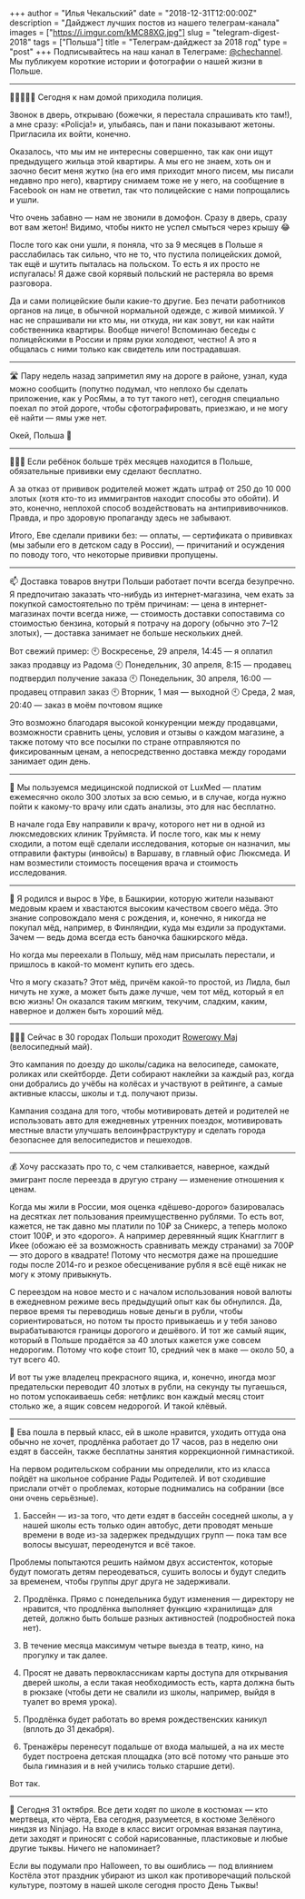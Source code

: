 +++
author = "Илья Чекальский"
date = "2018-12-31T12:00:00Z"
description = "Дайджест лучших постов из нашего телеграм-канала"
images = ["https://i.imgur.com/kMC88XG.jpg"]
slug = "telegram-digest-2018"
tags = ["Польша"]
title = "Телеграм-дайджест за 2018 год"
type = "post"
+++
Подписывайтесь на наш канал в Телеграме: [@chechannel](https://t.me/chechannel). Мы публикуем короткие истории и фотографии о нашей жизни в Польше.

---

👮🏻‍♀️👮🏻‍ Сегодня к нам домой приходила полиция.

Звонок в дверь, открываю (божечки, я перестала спрашивать кто там!), а мне сразу: «Policja!» и, улыбаясь, пан и пани показывают жетоны. Пригласила их войти, конечно.

Оказалось, что мы им не интересны совершенно, так как они ищут предыдущего жильца этой квартиры. А мы его не знаем, хоть он и заочно бесит меня жутко (на его имя приходит много писем, мы писали недавно про него), квартиру снимаем тоже не у него, на сообщение в Facebook он нам не ответил, так что полицейские с нами попрощались и ушли.

Что очень забавно — нам не звонили в домофон. Сразу в дверь, сразу вот вам жетон! Видимо, чтобы никто не успел смыться через крышу 😂

После того как они ушли, я поняла, что за 9 месяцев в Польше я расслабилась так сильно, что не то, что пустила полицейских домой, так ещё и шутить пыталась на польском. То есть я их просто не испугалась! Я даже свой корявый польский не растеряла во время разговора.

Да и сами полицейские были какие-то другие. Без печати работников органов на лице, в обычной нормальной одежде, с живой мимикой. У нас не спрашивали ни кто мы, ни откуда, ни как зовут, ни как найти собственника квартиры. Вообще ничего! Вспоминаю беседы с полицейскими в России и прям руки холодеют, честно! А это я общалась с ними только как свидетель или пострадавшая.

---

🛣 Пару недель назад заприметил яму на дороге в районе, узнал, куда можно сообщить (попутно подумал, что неплохо бы сделать приложение, как у РосЯмы, а то тут такого нет), сегодня специально поехал по этой дороге, чтобы сфотографировать, приезжаю, и не могу её найти — ямы уже нет.

Окей, Польша 🤯

---

👩🏼‍⚕️ Если ребёнок больше трёх месяцев находится в Польше, обязательные прививки ему сделают бесплатно.

А за отказ от прививок родителей может ждать штраф от 250 до 10 000 злотых (хотя кто-то из иммигрантов находит способы это обойти). И это, конечно, неплохой способ воздействовать на антипрививочников. Правда, и про здоровую пропаганду здесь не забывают.

Итого, Еве сделали привики без:
— оплаты,
— сертификата о прививках (мы забыли его в детском саду в России),
— причитаний и осуждения по поводу того, что некоторые прививки пропущены.

---

​​📫 Доставка товаров внутри Польши работает почти всегда безупречно. Я предпочитаю заказать что-нибудь из интернет-магазина, чем ехать за покупкой самостоятельно по трём причинам:
— цена в интернет-магазинах почти всегда ниже,
— стоимость доставки сопоставима со стоимостью бензина, который я потрачу на дорогу (обычно это 7–12 злотых),
— доставка занимает не больше нескольких дней.

Вот свежий пример:
🕙 Воскресенье, 29 апреля, 14:45 — я оплатил заказ продавцу из Радома
🕙 Понедельник, 30 апреля, 8:15 — продавец подтвердил получение заказа
🕙 Понедельник, 30 апреля, 16:00 — продавец отправил заказ
🕙 Вторник, 1 мая — выходной
🕙 Среда, 2 мая, 20:40 — заказ в моём почтовом ящике

Это возможно благодаря высокой конкуренции между продавцами, возможности сравнить цены, условия и отзывы о каждом магазине, а также потому что все посылки по стране отправляются по фиксированным ценам, а непосредственно доставка между городами занимает один день.

---

🏥 Мы пользуемся медицинской подпиской от LuxMed — платим ежемесячно около 300 злотых за всю семью, и в случае, когда нужно пойти к какому-то врачу или сдать анализы, это для нас бесплатно.

В начале года Еву направили к врачу, которого нет ни в одной из люксмедовских клиник Труймяста. И после того, как мы к нему сходили, а потом ещё сделали исследования, которые он назначил, мы отправили фактуры (инвойсы) в Варшаву, в главный офис Люксмеда. И нам возместили стоимость посещения врача и стоимость исследования.

---

🍯 Я родился и вырос в Уфе, в Башкирии, которую жители называют медовым краем и хвастаются высоким качеством своего мёда. Это знание сопровождало меня с рождения, и, конечно, я никогда не покупал мёд, например, в Финляндии, куда мы ездили за продуктами. Зачем — ведь дома всегда есть баночка башкирского мёда.

Но когда мы переехали в Польшу, мёд нам присылать перестали, и пришлось в какой-то момент купить его здесь.

Что я могу сказать? Этот мёд, причём какой-то простой, из Лидла, был ничуть не хуже, а может быть даже лучше, чем тот мёд, который я ел всю жизнь! Он оказался таким мягким, текучим, сладким, каким, наверное и должен быть хороший мёд.

---

​​🚴🏼‍♀️ Сейчас в 30 городах Польши проходит [Rowerowy Maj](https://rowerowymaj.eu/) (велосипедный май).

Это кампания по доезду до школы/садика на велосипеде, самокате, роликах или скейтборде. Дети собирают наклейки за каждый раз, когда они добрались до учёбы на колёсах и участвуют в рейтинге, а самые активные классы, школы и т.д. получают призы.

Кампания создана для того, чтобы мотивировать детей и родителей не использовать авто для ежедневных утренних поездок, мотивировать местные власти улучшать велоинфраструктуру и сделать города безопаснее для велосипедистов и пешеходов.

---

💰 Хочу рассказать про то, с чем сталкивается, наверное, каждый эмигрант после переезда в другую страну — изменение отношения к ценам.

Когда мы жили в России, моя оценка «дёшево-дорого» базировалась на десятках лет пользования преимущественно рублями. То есть вот, кажется, не так давно мы платили по 10₽ за Сникерс, а теперь молоко стоит 100₽, и это «дорого». А например деревянный ящик Кнагглигг в Икее (обожаю её за возможность сравнивать между странами) за 700₽ — это дорого в квадрате! Потому что несмотря даже на прошедшие годы после 2014-го и резкое обесценивание рубля я всё ещё никак не могу к этому привыкнуть.

С переездом на новое место и с началом использования новой валюты в ежедневном режиме весь предыдущий опыт как бы обнулился. Да, первое время ты переводишь новые деньги в рубли, чтобы сориентироваться, но потом ты просто привыкаешь и у тебя заново вырабатываются границы дорогого и дешёвого. И тот же самый ящик, который в Польше продаётся за 40 злотых кажется уже совсем недорогим. Потому что кофе стоит 10, средний чек в маке — около 50, а тут всего 40.

И вот ты уже владелец прекрасного ящика, и, конечно, иногда мозг предательски переводит 40 злотых в рубли, на секунду ты пугаешься, но потом успокаиваешь себя: нетфликс вон каждый месяц стоит столько же, а ящик совсем недорогой. И такой клёвый.

---

🏫 Ева пошла в первый класс, ей в школе нравится, уходить оттуда она обычно не хочет, продлёнка работает до 17 часов, раз в неделю они ездят в бассейн, также бесплатны занятия коррекционной гимнастикой.

На первом родительском собрании мы определили, кто из класса пойдёт на школьное собрание Рады Родителей. И вот сходившие прислали отчёт о проблемах, которые поднимались на собрании (все они очень серьёзные).

1. Бассейн — из-за того, что дети ездят в бассейн соседней школы, а у нашей школы есть только один автобус, дети проводят меньше времени в воде из-за задержек предыдущих групп — пока там все волосы высушат, переоденутся и всё такое.

Проблемы попытаются решить наймом двух ассистенток, которые будут помогать детям переодеваться, сушить волосы и будут следить за временем, чтобы группы друг друга не задерживали.

2. Продлёнка. Прямо с понедельника будут изменения — директору не нравится, что продлёнка выполняет функцию «хранилища» для детей, должно быть больше разных активностей (подробностей пока нет).

3. В течение месяца максимум четыре выезда в театр, кино, на прогулку и так далее.

4. Просят не давать первоклассникам карты доступа для открывания дверей школы, а если такая необходимость есть, карта должна быть в рюкзаке (чтобы дети не свалили из школы, например, выйдя в туалет во время урока).

5. Продлёнка будет работать во время рождественских каникул (вплоть до 31 декабря).

6. Тренажёры перенесут подальше от входа малышей, а на их месте будет построена детская площадка (это всё потому что раньше это была гимназия и в ней учились только старшие дети).

Вот так.

---

🎃 Сегодня 31 октября. Все дети ходят по школе в костюмах — кто мертвеца, кто чёрта, Ева сегодня, разумеется, в костюме Зелёного ниндзя из Ninjago. На входе в класс висит огромная вязаная паутина, дети заходят и приносят с собой нарисованные, пластиковые и любые другие тыквы. Ничего не напоминает?

Если вы подумали про Halloween, то вы ошиблись — под влиянием Костёла этот праздник убирают из школ как противоречащий польской культуре, поэтому в нашей школе сегодня просто День Тыквы!